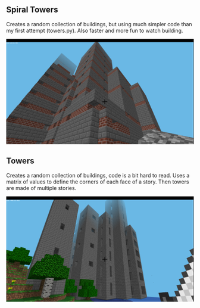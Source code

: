 ## Spiral Towers

Creates a random collection of buildings, but using much simpler code than my first attempt (towers.py). Also faster and more fun to watch building.

![spiral towers](spiral_towers.png "spiral towers")

## Towers

Creates a random collection of buildings, code is a bit hard to read. Uses a matrix of values to define the corners of each face of a story. Then towers are made of multiple stories.

![towers](towers.png "towers")

